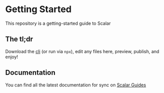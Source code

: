 # Getting Started

This repository is a getting-started guide to Scalar

## The tl;dr

Download the [cli](https://www.npmjs.com/package/@scalar/cli) (or run via `npx`), edit any files here, preview, publish, and enjoy!

## Documentation

You can find all the latest documentation for sync on [Scalar Guides](https://guides.scalar.com/scalar/scalar-docs/github-sync)